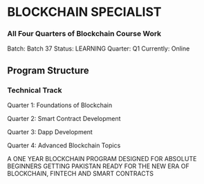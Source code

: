   # BLOCKCHAIN SPECIALIST
### All Four Quarters of Blockchain Course Work


Batch: Batch 37 
Status: LEARNING
Quarter: Q1 
Currently: Online 



## Program Structure

### Technical Track
Quarter 1:
Foundations of Blockchain

Quarter 2:
Smart Contract Development

Quarter 3:
Dapp Development

Quarter 4:
Advanced Blockchain Topics

A ONE YEAR BLOCKCHAIN PROGRAM DESIGNED FOR ABSOLUTE BEGINNERS GETTING PAKISTAN READY FOR THE NEW ERA OF BLOCKCHAIN, FINTECH AND SMART CONTRACTS